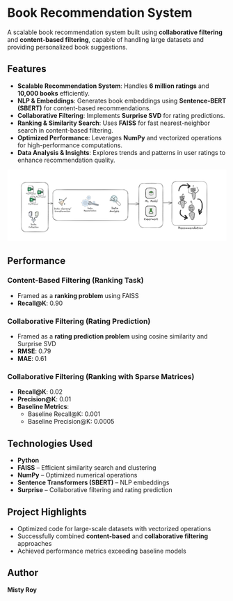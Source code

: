 # Book Recommendation System

A scalable book recommendation system built using **collaborative filtering** and **content-based filtering**, capable of handling large datasets and providing personalized book suggestions.

## Features

- **Scalable Recommendation System**: Handles **6 million ratings** and **10,000 books** efficiently.  
- **NLP & Embeddings**: Generates book embeddings using **Sentence-BERT (SBERT)** for content-based recommendations.  
- **Collaborative Filtering**: Implements **Surprise SVD** for rating predictions.  
- **Ranking & Similarity Search**: Uses **FAISS** for fast nearest-neighbor search in content-based filtering.  
- **Optimized Performance**: Leverages **NumPy** and vectorized operations for high-performance computations.  
- **Data Analysis & Insights**: Explores trends and patterns in user ratings to enhance recommendation quality.  

![Recsys workflow](rec_image/rec_img.png)

## Performance

### Content-Based Filtering (Ranking Task)
- Framed as a **ranking problem** using FAISS  
- **Recall@K**: 0.90  

### Collaborative Filtering (Rating Prediction)
- Framed as a **rating prediction problem** using cosine similarity and Surprise SVD  
- **RMSE**: 0.79  
- **MAE**: 0.61  

### Collaborative Filtering (Ranking with Sparse Matrices)
- **Recall@K**: 0.02  
- **Precision@K**: 0.01  
- **Baseline Metrics**:  
  - Baseline Recall@K: 0.001  
  - Baseline Precision@K: 0.0005  

## Technologies Used

- **Python**  
- **FAISS** – Efficient similarity search and clustering  
- **NumPy** – Optimized numerical operations  
- **Sentence Transformers (SBERT)** – NLP embeddings  
- **Surprise** – Collaborative filtering and rating prediction  

## Project Highlights

- Optimized code for large-scale datasets with vectorized operations  
- Successfully combined **content-based** and **collaborative filtering** approaches  
- Achieved performance metrics exceeding baseline models  

## Author

**Misty Roy**  

